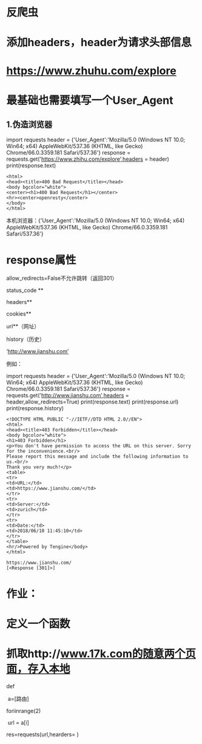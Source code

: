 # 反爬虫

# 添加headers，header为请求头部信息  

# <https://www.zhuhu.com/explore>  

# 最基础也需要填写一个User_Agent 

## 1.伪造浏览器

import requests
header = {'User_Agent':'Mozilla/5.0 (Windows NT 10.0; Win64; x64) AppleWebKit/537.36 (KHTML, like Gecko) Chrome/66.0.3359.181 Safari/537.36'}
response = requests.get('https://www.zhihu.com/explore',headers = header)
print(response.text)

```
<html>
<head><title>400 Bad Request</title></head>
<body bgcolor="white">
<center><h1>400 Bad Request</h1></center>
<hr><center>openresty</center>
</body>
</html>
```

本机浏览器：{'User_Agent':'Mozilla/5.0 (Windows NT 10.0; Win64; x64) AppleWebKit/537.36 (KHTML, like Gecko) Chrome/66.0.3359.181 Safari/537.36'}

 # response属性

allow_redirects=False不允许跳转（返回301）

status_code **

headers**

cookies**

url**（网址）

history（历史）

‘http://www.jianshu.com’

例如：

import requests
header = {'User_Agent':'Mozilla/5.0 (Windows NT 10.0; Win64; x64) AppleWebKit/537.36 (KHTML, like Gecko) Chrome/66.0.3359.181 Safari/537.36'}
response = requests.get('http://www.jianshu.com',headers = header,allow_redirects=True)
print(response.text)
print(response.url)
print(response.history)
    

```
<!DOCTYPE HTML PUBLIC "-//IETF//DTD HTML 2.0//EN">
<html>
<head><title>403 Forbidden</title></head>
<body bgcolor="white">
<h1>403 Forbidden</h1>
<p>You don't have permission to access the URL on this server. Sorry for the inconvenience.<br/>
Please report this message and include the following information to us.<br/>
Thank you very much!</p>
<table>
<tr>
<td>URL:</td>
<td>https://www.jianshu.com/</td>
</tr>
<tr>
<td>Server:</td>
<td>zurich</td>
</tr>
<tr>
<td>Date:</td>
<td>2018/06/10 11:45:10</td>
</tr>
</table>
<hr/>Powered by Tengine</body>
</html>

https://www.jianshu.com/
[<Response [301]>]
```



# 作业：

# 定义一个函数

# 抓取http://www.17k.com的随意两个页面，存入本地

def  

​    a=[路由]

foriinrange(2)

​    url = a[i]

  res=requests(url,hearders= )



